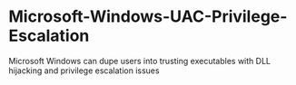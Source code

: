 # Microsoft-Windows-UAC-Privilege-Escalation
Microsoft Windows can dupe users into trusting executables with DLL hijacking and privilege escalation issues
